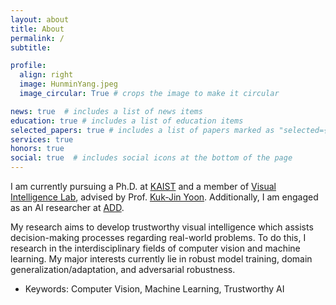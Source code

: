 ```yaml
---
layout: about
title: About
permalink: /
subtitle: 

profile:
  align: right
  image: HunminYang.jpeg
  image_circular: True # crops the image to make it circular

news: true  # includes a list of news items
education: true # includes a list of education items
selected_papers: true # includes a list of papers marked as "selected={true}"
services: true
honors: true
social: true  # includes social icons at the bottom of the page
---
```


I am currently pursuing a Ph.D. at [KAIST](https://www.kaist.ac.kr/en/) and a member of  [Visual Intelligence Lab](https://vi.kaist.ac.kr/), advised by Prof. [Kuk-Jin Yoon](https://sites.google.com/site/kjyoon/).
Additionally, I am engaged as an AI researcher at [ADD](https://www.add.re.kr/eps).

My research aims to develop trustworthy visual intelligence which assists decision-making processes regarding real-world problems.
To do this, I research in the interdisciplinary fields of computer vision and machine learning.
My major interests currently lie in robust model training, domain generalization/adaptation, and adversarial robustness.
* Keywords: Computer Vision, Machine Learning, Trustworthy AI

<!-- Write your biography here. Tell the world about yourself. Link to your favorite [subreddit](http://reddit.com). You can put a picture in, too. The code is already in, just name your picture `prof_pic.jpg` and put it in the `img/` folder.

Put your address / P.O. box / other info right below your picture. You can also disable any of these elements by editing `profile` property of the YAML header of your `_pages/about.md`. Edit `_bibliography/papers.bib` and Jekyll will render your [publications page](/al-folio/publications/) automatically.

Link to your social media connections, too. This theme is set up to use [Font Awesome icons](https://fontawesome.com/) and [Academicons](https://jpswalsh.github.io/academicons/), like the ones below. Add your Facebook, Twitter, LinkedIn, Google Scholar, or just disable all of them. -->